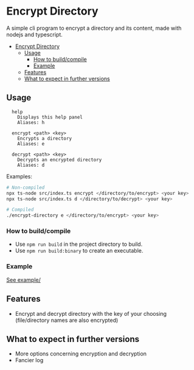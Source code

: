 # Encrypt Directory

A simple cli program to encrypt a directory and its content, made with nodejs and typescript.

- [Encrypt Directory](#encrypt-directory)
  - [Usage](#usage)
    - [How to build/compile](#how-to-buildcompile)
    - [Example](#example)
  - [Features](#features)
  - [What to expect in further versions](#what-to-expect-in-further-versions)

## Usage

```
  help
    Displays this help panel
    Aliases: h

  encrypt <path> <key>
    Encrypts a directory
    Aliases: e

  decrypt <path> <key>
    Decrypts an encrypted directory
    Aliases: d
```

Examples:

```sh
# Non-compiled
npx ts-node src/index.ts encrypt </directory/to/encrypt> <your key>
npx ts-node src/index.ts d </directory/to/decrypt> <your key>

# Compiled
./encrypt-directory e </directory/to/encrypt> <your key>
```

### How to build/compile

- Use `npm run build` in the project directory to build.
- Use `npm run build:binary` to create an executable.

### Example

[See example/](./example/)

## Features

- Encrypt and decrypt directory with the key of your choosing (file/directory names are also encrypted)

## What to expect in further versions

- More options concerning encryption and decryption
- Fancier log
